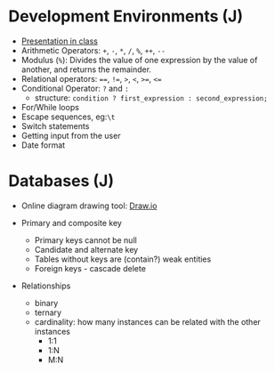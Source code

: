 # Development Environments (J)

-   [Presentation in class](https://docs.google.com/presentation/d/1ie0GTVItIF3u68RxebVtxljDwD7t2AxyK--sNG8Pol0/edit#slide=id.g13659664e8_0_188)
-   Arithmetic Operators: `+`, `-`, `*`, `/`, `%`, `++`, `--`
-   Modulus (`%`): Divides the value of one expression by the value of another, and returns the remainder.
-   Relational operators: `==`, `!=`, `>`, `<`, `>=`, `<=`
-   Conditional Operator: `?` and `:`
    -   structure: `condition ? first_expression : second_expression;`
-   For/While loops
-   Escape sequences, eg:`\t`
-   Switch statements
-   Getting input from the user
-   Date format

# Databases (J)

-   Online diagram drawing tool: [Draw.io](http://draw.io)

-   Primary and composite key
    -   Primary keys cannot be null
    -   Candidate and alternate key
    -   Tables without keys are (contain?) weak entities
    -   Foreign keys - cascade delete

-   Relationships
    -   binary
    -   ternary
    -   cardinality: how many instances can be related with the other instances
        -   1:1
        -   1:N
        -   M:N
